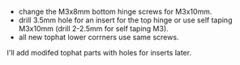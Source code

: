 - change the M3x8mm bottom hinge screws for M3x10mm.
- drill 3.5mm hole for an insert for the top hinge or use self taping M3x10mm (drill 2-2.5mm for self taping M3).
- all new tophat lower corrners use same screws.

I'll add modifed tophat parts with holes for inserts later.
